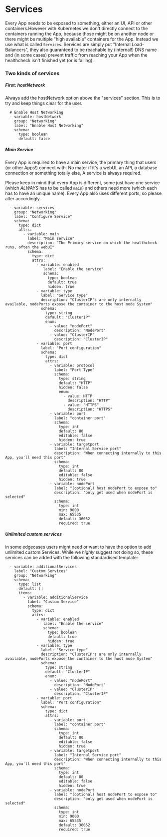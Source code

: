 # Services

Every App needs to be exposed to something, either an UI, API or other containers.However with Kubernetes we don't directly connect to the containers running the App, because those might be on another node or there might be multiple "high available" containers for the App. Instead we use what is called `Services`. Services are simply put "Internal Load-Balancers", they also guaranteed to be reachable by (internal!) DNS name and (in some cases) prevent traffic from reaching your App when the healthcheck isn't finished yet (or is failing).

### Two kinds of services

##### First: hostNetwork

Always add the hostNetwork option above the "services" section.
This is to try and keep things clear for the user.

```
  # Enable Host Networking
  - variable: hostNetwork
    group: "Networking"
    label: "Enable Host Networking"
    schema:
      type: boolean
      default: false
```

##### Main Service

Every App is required to have a main service, the primary thing that users (or other Apps!) connect with. No mater if it's a webUI, an API, a database connection or something totally else, A service is always required.

Please keep in mind that every App is different, some just have one service (which *ALWAYS* has to be called `main`) and others need more (which each has to have an unique name). Every App also uses different ports, so please alter accordingly.

```
  - variable: services
    group: "Networking"
    label: "Configure Service"
    schema:
      type: dict
      attrs:
        - variable: main
          label: "Main service"
          description: "The Primary service on which the healthcheck runs, often the webUI"
          schema:
            type: dict
            attrs:
              - variable: enabled
                 label: "Enable the service"
                 schema:
                   type: boolean
                   default: true
                   hidden: true
              - variable: type
                label: "Service type"
                description: "ClusterIP's are only internally available, nodePorts expose the container to the host node System"
                schema:
                  type: string
                  default: "ClusterIP"
                  enum:
                    - value: "nodePort"
                      description: "NodePort"
                    - value: "ClusterIP"
                      description: "ClusterIP"
              - variable: port
                label: "Port configuration"
                schema:
                  type: dict
                  attrs:
                    - variable: protocol
                      label: "Port Type"
                      schema:
                        type: string
                        default: "HTTP"
                        hidden: false
                        enum:
                          - value: HTTP
                            description: "HTTP"
                          - value: "HTTPS"
                            description: "HTTPS"
                    - variable: port
                      label: "container port"
                      schema:
                        type: int
                        default: 80
                        editable: false
                        hidden: true
                    - variable: targetport
                      label: "Internal Service port"
                      description: "When connecting internally to this App, you'll need this port"
                      schema:
                        type: int
                        default: 80
                        editable: false
                        hidden: true
                    - variable: nodePort
                      label: "(optional) host nodePort to expose to"
                      description: "only get used when nodePort is selected"
                      schema:
                        type: int
                        min: 9000
                        max: 65535
                        default: 36052
                        required: true
```

##### Unlimited custom services

in some edgecases users might need or want to have the option to add unlimited custom Services. While we _highly_ suggest not doing so, these services can be added with the following standardised template:

```
  - variable: additionalServices
    label: "Custom Services"
    group: "Networking"
    schema:
      type: list
      default: []
      items:
        - variable: additionalService
          label: "Custom Service"
          schema:
            type: dict
            attrs:
              - variable: enabled
                 label: "Enable the service"
                 schema:
                   type: boolean
                   default: true
                   hidden: true
              - variable: type
                label: "Service type"
                description: "ClusterIP's are only internally available, nodePorts expose the container to the host node System"
                schema:
                  type: string
                  default: "ClusterIP"
                  enum:
                    - value: "nodePort"
                      description: "NodePort"
                    - value: "ClusterIP"
                      description: "ClusterIP"
              - variable: port
                label: "Port configuration"
                schema:
                  type: dict
                  attrs:
                    - variable: port
                      label: "container port"
                      schema:
                        type: int
                        default: 80
                        editable: false
                        hidden: true
                    - variable: targetport
                      label: "Internal Service port"
                      description: "When connecting internally to this App, you'll need this port"
                      schema:
                        type: int
                        default: 80
                        editable: false
                        hidden: true
                    - variable: nodePort
                      label: "(optional) host nodePort to expose to"
                      description: "only get used when nodePort is selected"
                      schema:
                        type: int
                        min: 9000
                        max: 65535
                        default: 36052
                        required: true

```

